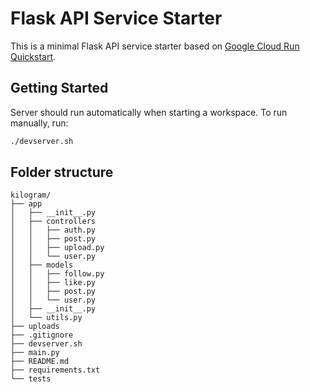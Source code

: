 # Flask API Service Starter

This is a minimal Flask API service starter based on [Google Cloud Run Quickstart](https://cloud.google.com/run/docs/quickstarts/build-and-deploy/deploy-python-service).

## Getting Started

Server should run automatically when starting a workspace. To run manually, run:
```sh
./devserver.sh
```

## Folder structure

```
kilogram/
├── app
│   ├── __init__.py
│   ├── controllers
│   │   ├── auth.py
│   │   ├── post.py
│   │   ├── upload.py
│   │   └── user.py
│   ├── models
│   │   ├── follow.py
│   │   ├── like.py
│   │   ├── post.py
│   │   └── user.py
│   ├── __init__.py
│   └── utils.py
├── uploads
├── .gitignore
├── devserver.sh
├── main.py
├── README.md
├── requirements.txt
└── tests